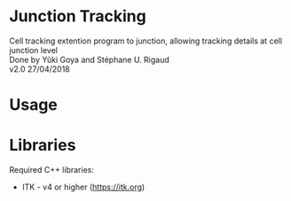 # Junction Tracking

Cell tracking extention program to junction, allowing tracking details at cell junction level \
Done by Yûki Goya and Stéphane U. Rigaud \
v2.0 27/04/2018 

# Usage

# Libraries

Required C++ libraries:
* ITK - v4 or higher (https://itk.org)